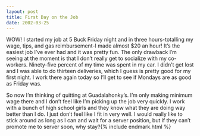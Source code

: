 ```yaml
---
layout: post
title: First Day on the Job
date: 2002-03-25
---
```


WOW! I started my job at 5 Buck Friday night and in three hours-totalling my wage, tips, and gas reimbursement-I made almost $20 an hour! It’s the easiest job I’ve ever had and it was pretty fun. The only drawback I’m seeing at the moment is that I don’t really get to socialize with my co-workers. Ninety-five percent of my time was spent in my car. I didn’t get lost and I was able to do thirteen deliveries, which I guess is pretty good for my first night. I work there again today so I’ll get to see if Mondays are as good as Friday was.

So now I’m thinking of quitting at Guadalahonky’s. I’m only making minimum wage there and I don’t feel like I’m picking up the job very quickly. I work with a bunch of high school girls and they know what they are doing way better than I do. I just don’t feel like I fit in very well. I would really like to stick around as long as I can and wait for a server position, but if they can’t promote me to server soon, why stay?{% include endmark.html %}